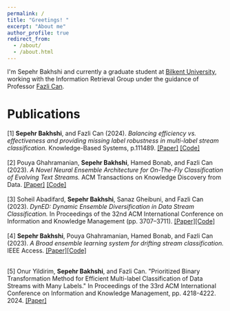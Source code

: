 ```yaml
---
permalink: /
title: "Greetings! "
excerpt: "About me"
author_profile: true
redirect_from: 
  - /about/
  - /about.html
---
```



I'm Sepehr Bakhshi and currently a graduate student at [Bilkent University](https://w3.bilkent.edu.tr/bilkent/), working with the Information Retrieval Group under the guidance of Professor [Fazli Can](https://www.cs.bilkent.edu.tr/~canf/).

# Publications
[1] **Sepehr Bakhshi**, and Fazli Can (2024). *Balancing efficiency vs. effectiveness and providing missing label robustness in multi-label stream classification.* Knowledge-Based Systems, p.111489. [[Paper]](https://www.sciencedirect.com/science/article/pii/S0950705124001242) [[Code]](https://github.com/sepehrbakhshi/ML-BELS)<br /> <br />
[2] Pouya Ghahramanian, **Sepehr Bakhshi**, Hamed Bonab, and Fazli Can (2023). *A Novel Neural Ensemble Architecture for On-The-Fly Classification of Evolving Text Streams.* ACM Transactions on Knowledge Discovery from Data. [[Paper]](https://dl.acm.org/doi/abs/10.1145/3639054) [[Code]](https://github.com/PouyaGhahramanian/AdaNEN)<br /> <br />
[3] Soheil Abadifard, **Sepehr Bakhshi**, Sanaz Gheibuni, and Fazli Can (2023). *DynED: Dynamic Ensemble Diversification in Data Stream Classification.* In Proceedings of the 32nd ACM International Conference on Information and Knowledge Management (pp. 3707–3711). [[Paper]](https://dl.acm.org/doi/abs/10.1145/3583780.3615266)[[Code]](https://github.com/soheilabadifard/DynED)<br /> <br />
[4] **Sepehr Bakhshi**, Pouya Ghahramanian, Hamed Bonab, and Fazli Can (2023). *A Broad ensemble learning system for drifting stream classification.* IEEE Access. [[Paper]](https://ieeexplore.ieee.org/abstract/document/10225305/)[[Code]](https://github.com/sepehrbakhshi/BELS)<br /> <br />

[5] Onur Yildirim, **Sepehr Bakhshi**, and Fazli Can. "Prioritized Binary Transformation Method for Efficient Multi-label Classification of Data Streams with Many Labels." In Proceedings of the 33rd ACM International Conference on Information and Knowledge Management, pp. 4218-4222. 2024. [[Paper]](https://dl.acm.org/doi/abs/10.1145/3627673.3679980/)
